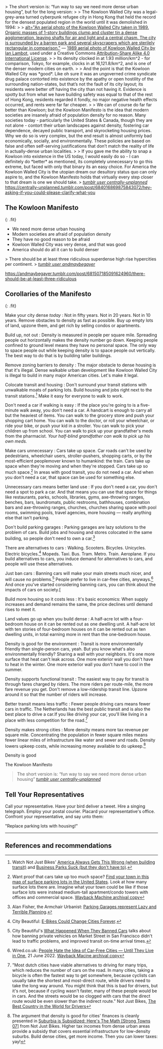 <div class="tumblr-post" data-href="https://embed.tumblr.com/embed/post/sR1RuUw5fci51KptGhn4Fg/684016869875843072" data-did="d6886208e2ac7172bac8fd4135124587ed79e283" markdown=1>
> The short version is: “fun way to say we need more dense urban housing”, but for the long version:
> 
> The Kowloon Walled City was a legal-grey-area turned cyberpunk refugee city in Hong Kong that held the record for the densest populated region in the world until it was demolished in 1994:
>
> <a href="https://commons.wikimedia.org/wiki/File:KWC_-_1989_Aerial.jpg">alt="An aerial photo of the Kowloon Walled City taken in 1989. Organic masses of 1-story buildings clump and cluster tin a dense agglomeration, leaving shafts for air and light and a central chasm. The city is surrounded by a barren park and several skyscrapers which are sterilely rectangular in comparison."</a> &mdash; <a href="https://commons.wikimedia.org/wiki/File:KWC_-_1989_Aerial.jpg">1989 aerial photo of Kowloon Walled City by Ian Lambot</a>, used under a Creative Commons <a href="https://creativecommons.org/licenses/by-sa/4.0/deed.en">Attribution-Share Alike 4.0 International License</a>.
> 
> Its density clocked in at 1.93 million/km^2 - for comparison, Tokyo, for example, clocks in at 16,121.8/km^2, and is one of the denser modern cities on earth.
> 
> And the point is that the Kowloon Walled City was *good*. Like oh sure it was an ungoverned crime syndicate drug palace contorted into existence by the apathy or open hostility of the surrounding nation-states, but that’s not the fault of its city layout; its residents were better off having the city than not having it. Evidence is spotty but from what we have building safety was equal to that of the rest of Hong Kong, residents regarded it fondly, no major negative health effects occurred, and rents were far far cheaper.
> 
> We can of course do far far better than Kowloon; but the Kowloon Manifesto is the idea that modern societies are insanely afraid of population density for no reason. Many societies today - particularly the United States & Canada, though they are not alone - contort their urban landscapes against density, fostering car dependence, decayed public transport, and skyrocketing housing prices. Why we do so is very complex, but the end result is almost uniformly bad economically, socially, and environmentally. These policies are based on false and often self-serving justifications that don’t match the reality of life in actually-dense urban localities.
> 
> If you gave me the ability to snap a Kowloon into existence in the US today, I would easily do so - I can definitely do *better* as mentioned, its completely unnecessary to go this extreme, but faced with only that binary its an easy choice. For America the Kowloon Walled City is the utopian dream our desultory status quo can only aspire to, and the Kowloon Manifesto holds that virtually every step closer to that dream is one we should take.
> <cite><a href="https://web.archive.org/web/20220624035228/https://centrally-unplanned.tumblr.com/post/684016869875843072/hey-asking-if-you-could-please-clarify-what-you">tumblr user centrally-unplanned</a></cite>
<a href="https://centrally-unplanned.tumblr.com/post/684016869875843072/hey-asking-if-you-could-please-clarify-what-you">https://centrally-unplanned.tumblr.com/post/684016869875843072/hey-asking-if-you-could-please-clarify-what-you</a>
</div><script async src="https://assets.tumblr.com/post.js"></script>

## The Kowloon Manifesto
{: .fit}

- We need more dense urban housing
- Modern societies are afraid of population density
- They have no good reason to be afraid
- Kowloon Walled City was very dense, and that was good
- America should do all it can to build denser

<div class="tumblr-post" data-href="https://embed.tumblr.com/embed/post/5DhR87-5uDUzzKaL-Zmzgg/681507185091624960" data-did="391479e9a54abeeceb172e9e9bec6d3ebae4e240" markdown=1>
> There should be at least three ridiculous superdense high rise hypercities per continent.
> <cite><a href="">tumblr user andmaybegayer</a></cite>

<a href="https://andmaybegayer.tumblr.com/post/681507185091624960/there-should-be-at-least-three-ridiculous">https://andmaybegayer.tumblr.com/post/681507185091624960/there-should-be-at-least-three-ridiculous</a>
</div>

## Corollaries of the Manifesto
{: .fit}

Make your city dense _today_
: Not in fifty years. Not in 20 years. Not in 10 years. Remove obstacles to density as fast as possible. Buy up empty lots of land, upzone them, and get rich by selling condos or apartments.

Build up, not out
: Density is measured in people per square mile. Spreading people out horizontally makes the density number go down. Keeping people confined to ground level means they have no personal space. The only way to space people out while keeping density is to space people out vertically. The best way to do that is by building taller buildings.

Remove zoning barriers to density
: The major obstacle to dense housing is that it's illegal. Dense walkable urban development like Kowloon Walled City is illegal to build in many major American cities. Let's make it legal.

Colocate transit and housing
: Don't surround your transit stations with unwalkable moats of parking lots. Build housing and jobs right next to the transit stations.[^7] Make it easy for everyone to walk to work.

Don't need a car if walking is easy
: If the place you're going to is a five-minute walk away, you don't need a car. A handcart is enough to carry all but the heaviest of items. You can walk to the grocery store and push your shopping cart home. You can walk to the doctor, or roll your wheelchair, or ride your bike, or push your kid in a stroller. You can walk to pick your children up from school. You can walk to pick up your grandfather's meds from the pharmacist. _Your half-blind grandfather can walk to pick up his own meds._

Make cars unnecessary
: Cars take up space. Car roads can't be used by pedestrians, wheelchair users, stroller-pushers, shopping carts, or by the most-efficient peoplemover known to humankind: the train. Cars take up space when they're moving and when they're stopped. Cars take up so much space.[^11] In areas with good transit, you do not need a car. And when you don't need a car, that space can be used for something else.

Unnecessary cars means better land use
: If you don't need a car, you don't need a spot to park a car. And that means you can use that space for things like restaurants, parks, schools, libraries, gyms, axe-throwing ranges, benches, bars, laundromats, public restrooms, bathhouses, combination bars and axe-throwing ranges, churches, churches sharing space with pool rooms, swimming pools, travel agencies, more housing &mdash; really anything else that isn't parking.

Don't build parking garages
: Parking garages are lazy solutions to the problem of cars. Build jobs and housing and stores colocated in the same building, so people don't need to own a car.[^8]

There are alternatives to cars
: Walking. Scooters. Bicycles. Unicycles. Electric bicycles.[^10] Mopeds. Taxi. Bus. Tram. Metro. Train. Aeroplane. If you build alternatives to cars, you induce demand for alternatives to cars, and people will use these alternatives.

Just ban cars
: Banning cars will make your main streets much nicer, and will cause no problems.[^9] People prefer to live in car-free cities, anyways.[^12] And once you've started considering banning cars, you can think about the impacts of cars on society.[

Build more housing so it costs less
: It's basic economics: When supply increases and demand remains the same, the price declines until demand rises to meet it.

Land values go up when you build dense
: A half-acre lot with a four-bedroom house on it can be rented out as one dwelling unit. A half-acre lot with ten stories of four-bedroom houses on it can be rented out as ten dwelling units, in total earning more in rent than the one-bedroom house.

Density is good for the environment
: Transit is more environmentally friendly than single-person cars, yeah. But you know what's also environmentally friendly? Sharing a wall with your neighbors. It's one more surface that heat can't leak across. One more exterior wall you don't have to heat in the winter. One more exterior wall you don't have to cool in the summer.

Density supports functional transit
: The easiest way to pay for transit is through fares charged by riders. The more riders per route-mile, the more fare revenue you get. Don't remove a low-ridership transit line. Upzone around it so that the number of riders will increase.

Better transit means less traffic
: Fewer people driving cars means fewer cars in traffic. The Netherlands has the best public transit and is also the best place to drive a car.If you like driving your car, you'll like living in a place with less competition for the road.[^6]

Density makes strong cities
: More density means more tax revenue per square mile. Concentrating the population in fewer square miles means fewer linear miles of infrastructure like water and sewer and roads. Density lowers upkeep costs, while increasing money available to do upkeep.[^5]

<p class="fit impact">Density is good</p>
<p class="fit impact">The Kowloon Manifesto</p>

> The short version is: “fun way to say we need more dense urban housing”
> <cite><a href="https://web.archive.org/web/20220624035228/https://centrally-unplanned.tumblr.com/post/684016869875843072/hey-asking-if-you-could-please-clarify-what-you">tumblr user centrally-unplanned</a></cite>

## Tell Your Representatives

Call your representative. Have your bird deliver a tweet. Hire a singing telegraph. Employ your postal courier. Placard your representative's office. Confront your representative, and say unto them:

<p class="fit">"Replace parking lots with housing!"</p>

----

## References and recommendations

[^1]: "As of May 1, 2015, the ward had an estimated population of 298,250, with a population density of 22,920 persons per km^2" [Wikipedia, Toshima](as of May 1, 2015, the ward had an estimated population of 298,250, with a population density of 22,920 persons per km2)
[^2]: "New York has the highest population density of any major city in the United States, with over 27,000 people per square mile." [NYC Planning](https://www1.nyc.gov/site/planning/data-maps/nyc-population/population-facts.page)
[^3]: Paris population density of 54,156 per square mile from [Wikipedia's List of world cities by population density](https://en.wikipedia.org/wiki/List_of_world_cities_by_population_density). Paris is 30th on the list in June 2022.
[^4]: [Mal&eacute;'s population density is _also_ via Wikipedia](https://en.wikipedia.org/wiki/Mal%C3%A9).
[^5]: The argument that density is good for cities' finances is cleanly presented in [Suburbia is Subsidized: Here's The Math [Strong Towns 07]](https://www.youtube.com/watch?v=7Nw6qyyrTeI) from Not Just Bikes. Higher tax incomes from dense urban areas provide a subsidy that covers essential infrastructure for low-density suburbs. Build dense cities, get more income. Then you can lower taxes: yay!
[^6]: "Most dutch cities have viable alternatives to driving for many trips, which reduces the number of cars on the road. In many cities, taking a bicycle is often the fastest way to get somewhere, because cyclists can usually take the shortest and most-direct route, while drivers need to take the long way around. You might think that this is bad for drivers, but it's not, because if cycling wasn't faster, many of these people would be in cars. And the streets would be so clogged with cars that the direct route would be even slower than the indirect route." Not Just Bikes, [The Best Country in the World for Drivers](https://www.youtube.com/watch?v=d8RRE2rDw4k)
[^7]: Watch Not Just Bikes' [America Always Gets This Wrong (when building transit)](https://www.youtube.com/watch?v=MnyeRlMsTgI) and [Business Parks Suck (but they don't have to)](https://www.youtube.com/watch?v=SDXB0CY2tSQ).
[^8]: Alan Fisher, the Armchair Urbanist: [Parking Garages represent Lazy and Terrible Planning](https://www.youtube.com/watch?v=JGG5WRBPeFk&list=PLhycIWhOLttikNg2Z1aJvGPoqijpGs9qh&index=7).
[^9]: City Beautiful's [What Happened When They Banned Cars](https://www.youtube.com/watch?v=JcgGiHZoWBc) talks about how banning private vehicles on Market Street in San Francisco didn't lead to traffic problems, and improved transit on-time arrival times.
[^10]: City Beautiful: [E-Bikes Could Change Cities Forever](https://www.youtube.com/watch?v=IJkzX6sy6sE).
[^11]: Want proof that cars take up too much space? [Find your town in this map of surface parking lots in the United States](https://www.strongtowns.org/journal/2022/6/20/less-parking-lots-more-people-space). Look at how many surface lots there are. Imagine what your town could be like if those surface lots were instead medium-tall apartment/condo towers with offices and commercial space. [Wayback Machine archival copy](https://web.archive.org/web/20220620184700/https://www.strongtowns.org/journal/2022/6/20/less-parking-lots-more-people-space)
[^12]: Wired.co.uk: [People Hate the Idea of Car-Free Cities &mdash; Until They Live in One](https://www.wired.co.uk/article/car-free-cities-opposition), 21 June 2022. [Wayback Macine archival copy](https://web.archive.org/web/20220628230918/https://www.wired.co.uk/article/car-free-cities-opposition)
[^13]: Public transit consultant Jarrett Walker's blog "Human Transit" covers the concept of induced demand with regards to transportation options in [Induced Demand: An Axiom of Biology](https://humantransit.org/2022/01/induced-demand-an-axiom-of-biology.html).
[^14]: Alan Durning writes for the Sightline Institute in [Yes, you can build your way to affordable housing](https://www.sightline.org/2017/09/21/yes-you-can-build-your-way-to-affordable-housing/): "The question left after examining Houston is not whether you can build your way to affordable housing, but whether you can do it without sprawling. The answer, again, is yes, you can." The article goes on to talk about housing in Tokyo, where new supply is outpacing population growth, leading to decreased cost of housing. Chicago and Montreal are also densifying, and remain more affordable than peer cities. Singapore is an example of publicly-owned hosing. Germany is an example of national-scale privately-owned housing. They're building more housing, and so housing is affordable. For a counterexample, see San Francisco, which has built so little new housing that it's the most-expensive place to live in the US, where full-time employees of major employees are either homeless or commute hours to live someolace affordable.
[^15]: [What I Mean When I Say 'Ban Cars'](https://web.archive.org/web/20220629204153/https://jalopnik.com/what-i-mean-when-i-say-ban-cars-1849122955), Doug Gordon, Jalopnik, 29 June 2022
